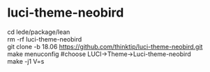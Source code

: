 # luci-theme-neobird

cd lede/package/lean  
rm -rf luci-theme-neobird  
git clone -b 18.06 https://github.com/thinktip/luci-theme-neobird.git  
make menuconfig #choose LUCI->Theme->Luci-theme-neobird  
make -j1 V=s
